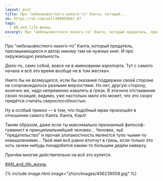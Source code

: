 ```yaml
---
layout: post
title: Про "небезызвестного какого-то" Канта, который...
vk: https://vk.com/wall498858042_87
tags:
  - AN_and_life_жизнь
excerpt: Про "небезызвестного какого-то" Канта, который предатель, пресмыкающееся и автор никому там не нужных книг. И про окружающую реальность.
---
```

Про "небезызвестного какого-то" Канта, который предатель, пресмыкающееся и автор никому там не нужных книг. И про окружающую реальность.

Дело-то, само собой, вовсе не в именовании аэропорта. Тут с самого начала и всё это время вообще не в том жесткач. 

Никто бы не возмущался, если бы оказание поддержки своей стороне не сопровождалось разными мерзостями. Но нет, другую сторону, конечно же, надо непременно извалять в грязи. В этичное отстаивание своих позиций, видимо, уже настолько мало кто может, что это скоро придётся считать сверхспособностью.

Ну а особый прикол — в том, что подобный мрак произошёл в отношении самого Канта. Канта, Карл! 

Таким образом, даже если ты максимально признанный философ-гуманист и принципиальнейший человек... Человек, чьё "предательство" и прочая злопакостность являются тупо чьими-то измышлениями... Твоё имя всё равно втопчут в грязь, если только это хоть зачем-нибудь понадобится каким-то большим дядям наверху.

Причём многие действительно на всё это купятся.

[#AN_and_life_жизнь](poisk.html#AN_and_life_жизнь)

{% include image.html image="zhizn/images/456239058.jpg" %}